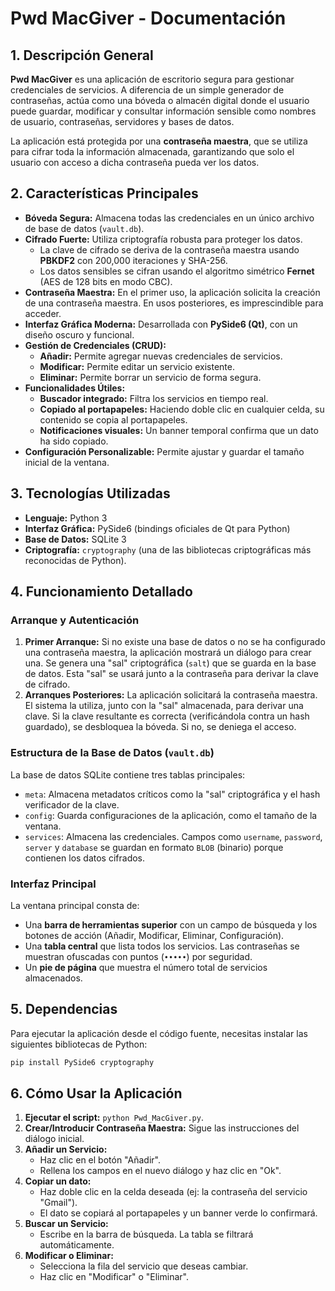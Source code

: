 # Pwd MacGiver - Documentación

## 1. Descripción General

**Pwd MacGiver** es una aplicación de escritorio segura para gestionar credenciales de servicios. A diferencia de un simple generador de contraseñas, actúa como una bóveda o almacén digital donde el usuario puede guardar, modificar y consultar información sensible como nombres de usuario, contraseñas, servidores y bases de datos.

La aplicación está protegida por una **contraseña maestra**, que se utiliza para cifrar toda la información almacenada, garantizando que solo el usuario con acceso a dicha contraseña pueda ver los datos.

## 2. Características Principales

- **Bóveda Segura:** Almacena todas las credenciales en un único archivo de base de datos (`vault.db`).
- **Cifrado Fuerte:** Utiliza criptografía robusta para proteger los datos.
  - La clave de cifrado se deriva de la contraseña maestra usando **PBKDF2** con 200,000 iteraciones y SHA-256.
  - Los datos sensibles se cifran usando el algoritmo simétrico **Fernet** (AES de 128 bits en modo CBC).
- **Contraseña Maestra:** En el primer uso, la aplicación solicita la creación de una contraseña maestra. En usos posteriores, es imprescindible para acceder.
- **Interfaz Gráfica Moderna:** Desarrollada con **PySide6 (Qt)**, con un diseño oscuro y funcional.
- **Gestión de Credenciales (CRUD):**
  - **Añadir:** Permite agregar nuevas credenciales de servicios.
  - **Modificar:** Permite editar un servicio existente.
  - **Eliminar:** Permite borrar un servicio de forma segura.
- **Funcionalidades Útiles:**
  - **Buscador integrado:** Filtra los servicios en tiempo real.
  - **Copiado al portapapeles:** Haciendo doble clic en cualquier celda, su contenido se copia al portapapeles.
  - **Notificaciones visuales:** Un banner temporal confirma que un dato ha sido copiado.
- **Configuración Personalizable:** Permite ajustar y guardar el tamaño inicial de la ventana.

## 3. Tecnologías Utilizadas

- **Lenguaje:** Python 3
- **Interfaz Gráfica:** PySide6 (bindings oficiales de Qt para Python)
- **Base de Datos:** SQLite 3
- **Criptografía:** `cryptography` (una de las bibliotecas criptográficas más reconocidas de Python).

## 4. Funcionamiento Detallado

### Arranque y Autenticación

1.  **Primer Arranque:** Si no existe una base de datos o no se ha configurado una contraseña maestra, la aplicación mostrará un diálogo para crear una. Se genera una "sal" criptográfica (`salt`) que se guarda en la base de datos. Esta "sal" se usará junto a la contraseña para derivar la clave de cifrado.
2.  **Arranques Posteriores:** La aplicación solicitará la contraseña maestra. El sistema la utiliza, junto con la "sal" almacenada, para derivar una clave. Si la clave resultante es correcta (verificándola contra un hash guardado), se desbloquea la bóveda. Si no, se deniega el acceso.

### Estructura de la Base de Datos (`vault.db`)

La base de datos SQLite contiene tres tablas principales:
- `meta`: Almacena metadatos críticos como la "sal" criptográfica y el hash verificador de la clave.
- `config`: Guarda configuraciones de la aplicación, como el tamaño de la ventana.
- `services`: Almacena las credenciales. Campos como `username`, `password`, `server` y `database` se guardan en formato `BLOB` (binario) porque contienen los datos cifrados.

### Interfaz Principal

La ventana principal consta de:
- Una **barra de herramientas superior** con un campo de búsqueda y los botones de acción (Añadir, Modificar, Eliminar, Configuración).
- Una **tabla central** que lista todos los servicios. Las contraseñas se muestran ofuscadas con puntos (`•••••`) por seguridad.
- Un **pie de página** que muestra el número total de servicios almacenados.

## 5. Dependencias

Para ejecutar la aplicación desde el código fuente, necesitas instalar las siguientes bibliotecas de Python:

```bash
pip install PySide6 cryptography
```

## 6. Cómo Usar la Aplicación

1.  **Ejecutar el script:** `python Pwd_MacGiver.py`.
2.  **Crear/Introducir Contraseña Maestra:** Sigue las instrucciones del diálogo inicial.
3.  **Añadir un Servicio:**
    - Haz clic en el botón "Añadir".
    - Rellena los campos en el nuevo diálogo y haz clic en "Ok".
4.  **Copiar un dato:**
    - Haz doble clic en la celda deseada (ej: la contraseña del servicio "Gmail").
    - El dato se copiará al portapapeles y un banner verde lo confirmará.
5.  **Buscar un Servicio:**
    - Escribe en la barra de búsqueda. La tabla se filtrará automáticamente.
6.  **Modificar o Eliminar:**
    - Selecciona la fila del servicio que deseas cambiar.
    - Haz clic en "Modificar" o "Eliminar".
